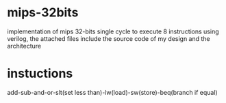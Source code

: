 # mips-32bits
implementation of mips 32-bits single cycle to execute 8 instructions using verilog, the attached files include the source code of my design and the architecture
# instuctions
add-sub-and-or-slt(set less than)-lw(load)-sw(store)-beq(branch if equal)

